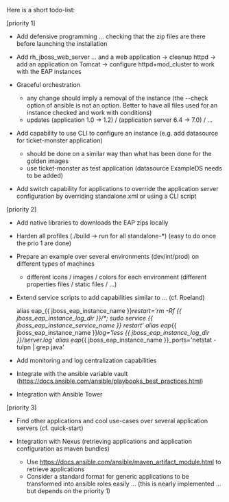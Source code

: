Here is a short todo-list:


[priority 1]

* Add defensive programming ... checking that the zip files are there before launching the installation

* Add rh_jboss_web_server ... and a web application
  -> cleanup httpd
  -> add an application on Tomcat
  -> configure httpd+mod_cluster to work with the EAP instances

* Graceful orchestration
  - any change should imply a removal of the instance (the --check option of ansible is not an option. Better to have all files used for an instance checked and work with conditions)
  - updates (application 1.0 -> 1.2) / (application server 6.4 -> 7.0) / ...

* Add capability to use CLI to configure an instance (e.g. add datasource for ticket-monster application)
  - should be done on a similar way than what has been done for the golden images
  - use ticket-monster as test application (datasource ExampleDS needs to be added)

* Add switch capability for applications to override the application server configuration by overriding standalone.xml or using a CLI script


[priority 2]
* Add native libraries to downloads the EAP zips locally

* Harden all profiles (./build -> run for all standalone-*) (easy to do once the prio 1 are done)

* Prepare an example over several environments (dev/int/prod) on different types of machines
  - different icons / images / colors for each environment (different properties files / static files / ...)

* Extend service scripts to add capabilities similar to ... (cf. Roeland)

  alias eap_{{ jboss_eap_instance_name }}_restart='rm -Rf {{ jboss_eap_instance_log_dir }}/*; sudo service {{ jboss_eap_instance_service_name }} restart'
  alias eap_{{ jboss_eap_instance_name }}_log='less {{ jboss_eap_instance_log_dir }}/server.log'
  alias eap_{{ jboss_eap_instance_name }}_ports='netstat -tulpn | grep java'

* Add monitoring and log centralization capabilities


* Integrate with the ansible variable vault (https://docs.ansible.com/ansible/playbooks_best_practices.html)

* Integration with Ansible Tower

[priority 3]

* Find other applications and cool use-cases over several application servers (cf. quick-start)


* Integration with Nexus (retrieving applications and application configuration as maven bundles)
  - Use https://docs.ansible.com/ansible/maven_artifact_module.html to retrieve applications
  - Consider a standard format for generic applications to be transformed into ansible roles easily ...
  (this is nearly implemented ... but depends on the priority 1)
